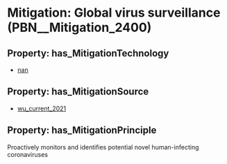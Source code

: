 # Mitigation: __Global virus surveillance__ (PBN__Mitigation_2400)

## Property: has_MitigationTechnology

* [nan](../Technology/PBN__Technology_22)

## Property: has_MitigationSource

* [wu_current_2021](../Article/PBN__Article_118)

## Property: has_MitigationPrinciple

Proactively monitors and identifies potential novel human-infecting coronaviruses

